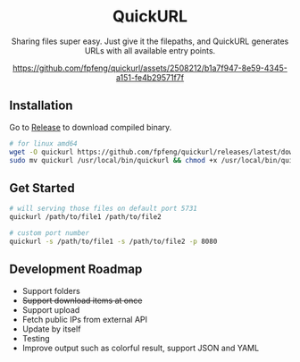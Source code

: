 <div align="center">
  
# QuickURL

Sharing files super easy. Just give it the filepaths, and QuickURL generates URLs with all available entry points.

https://github.com/fpfeng/quickurl/assets/2508212/b1a7f947-8e59-4345-a151-fe4b29571f7f

</div>

## Installation
Go to [Release](https://github.com/fpfeng/quickurl/releases) to download  compiled binary.
```bash
# for linux amd64
wget -O quickurl https://github.com/fpfeng/quickurl/releases/latest/download/quickurl_linux_amd64
sudo mv quickurl /usr/local/bin/quickurl && chmod +x /usr/local/bin/quickurl
```

## Get Started
```bash
# will serving those files on default port 5731
quickurl /path/to/file1 /path/to/file2

# custom port number
quickurl -s /path/to/file1 -s /path/to/file2 -p 8080
```

## Development Roadmap
- Support folders
- ~~Support download items at once~~
- Support upload
- Fetch public IPs from external API
- Update by itself
- Testing
- Improve output such as colorful result, support JSON and YAML
